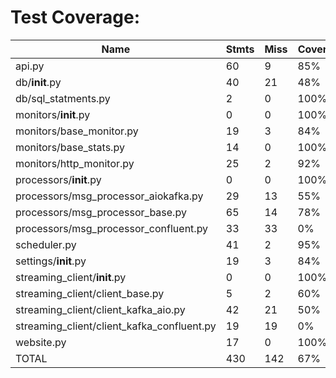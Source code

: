 # Test Coverage:
Name |                                       Stmts | Miss | Cover 
-----|---------------------------------------------|------|-------
api.py                                       |  60 |    9 |  85%  
db/__init__.py                               |  40 |   21 |  48%  
db/sql_statments.py                          |   2 |    0 | 100%
monitors/__init__.py                         |   0 |    0 | 100%
monitors/base_monitor.py                     |  19 |    3 |  84%
monitors/base_stats.py                       |  14 |    0 | 100%
monitors/http_monitor.py                     |  25 |    2 |  92%
processors/__init__.py                       |   0 |    0 | 100%
processors/msg_processor_aiokafka.py         |  29 |   13 |  55%
processors/msg_processor_base.py             |  65 |   14 |  78%
processors/msg_processor_confluent.py        |  33 |   33 |   0%
scheduler.py                                 |  41 |    2 |  95%
settings/__init__.py                         |  19 |    3 |  84%
streaming_client/__init__.py                 |   0 |    0 | 100%
streaming_client/client_base.py              |   5 |    2 | 60% 
streaming_client/client_kafka_aio.py         |  42 |   21 |  50%
streaming_client/client_kafka_confluent.py   |  19 |   19 |   0%
website.py                                   |  17 |    0 | 100%
TOTAL                                        | 430 |  142 |  67%
